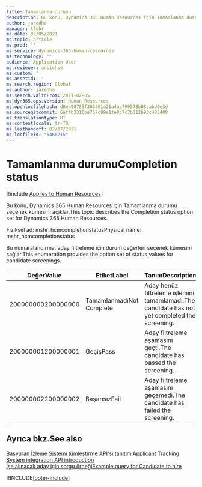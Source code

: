 ```yaml
---
title: Tamamlanma durumu
description: Bu konu, Dynamics 365 Human Resources için Tamamlanma durumu seçenek kümesini açıklar.
author: jaredha
manager: tfehr
ms.date: 02/05/2021
ms.topic: article
ms.prod: ''
ms.service: dynamics-365-human-resources
ms.technology: ''
audience: Application User
ms.reviewer: anbichse
ms.custom: ''
ms.assetid: ''
ms.search.region: Global
ms.author: jaredha
ms.search.validFrom: 2021-02-05
ms.dyn365.ops.version: Human Resources
ms.openlocfilehash: d8ea90785f303301a21a4ac799578b08cabd0e3d
ms.sourcegitcommit: 6affb3316be757c99e1fe9c7c7b312b93c483408
ms.translationtype: HT
ms.contentlocale: tr-TR
ms.lasthandoff: 02/17/2021
ms.locfileid: "5468215"
---
```

# <a name="completion-status"></a><span data-ttu-id="af90c-103">Tamamlanma durumu</span><span class="sxs-lookup"><span data-stu-id="af90c-103">Completion status</span></span>

[!include [Applies to Human Resources](../includes/applies-to-hr.md)]

<span data-ttu-id="af90c-104">Bu konu, Dynamics 365 Human Resources için Tamamlanma durumu seçenek kümesini açıklar.</span><span class="sxs-lookup"><span data-stu-id="af90c-104">This topic describes the Completion status option set for Dynamics 365 Human Resources.</span></span>

<span data-ttu-id="af90c-105">Fiziksel ad: mshr_hcmcompletionstatus</span><span class="sxs-lookup"><span data-stu-id="af90c-105">Physical name: mshr_hcmcompletionstatus</span></span>

<span data-ttu-id="af90c-106">Bu numaralandırma, aday filtreleme için durum değerleri seçenek kümesini sağlar.</span><span class="sxs-lookup"><span data-stu-id="af90c-106">This enumeration provides the option set of status values for candidate screenings.</span></span> 

| <span data-ttu-id="af90c-107">Değer</span><span class="sxs-lookup"><span data-stu-id="af90c-107">Value</span></span> | <span data-ttu-id="af90c-108">Etiket</span><span class="sxs-lookup"><span data-stu-id="af90c-108">Label</span></span> | <span data-ttu-id="af90c-109">Tanım</span><span class="sxs-lookup"><span data-stu-id="af90c-109">Description</span></span> |
| --- | --- | --- |
| <span data-ttu-id="af90c-110">200000000</span><span class="sxs-lookup"><span data-stu-id="af90c-110">200000000</span></span> | <span data-ttu-id="af90c-111">Tamamlanmadı</span><span class="sxs-lookup"><span data-stu-id="af90c-111">Not Complete</span></span> | <span data-ttu-id="af90c-112">Aday henüz filtreleme işlemini tamamlamadı.</span><span class="sxs-lookup"><span data-stu-id="af90c-112">The candidate has not yet completed the screening.</span></span> |
| <span data-ttu-id="af90c-113">200000001</span><span class="sxs-lookup"><span data-stu-id="af90c-113">200000001</span></span> | <span data-ttu-id="af90c-114">Geçiş</span><span class="sxs-lookup"><span data-stu-id="af90c-114">Pass</span></span> | <span data-ttu-id="af90c-115">Aday filtreleme aşamasını geçti.</span><span class="sxs-lookup"><span data-stu-id="af90c-115">The candidate has passed the screening.</span></span> |
| <span data-ttu-id="af90c-116">200000002</span><span class="sxs-lookup"><span data-stu-id="af90c-116">200000002</span></span> | <span data-ttu-id="af90c-117">Başarısız</span><span class="sxs-lookup"><span data-stu-id="af90c-117">Fail</span></span> | <span data-ttu-id="af90c-118">Aday filtreleme aşamasını geçemedi.</span><span class="sxs-lookup"><span data-stu-id="af90c-118">The candidate has failed the screening.</span></span> |

## <a name="see-also"></a><span data-ttu-id="af90c-119">Ayrıca bkz.</span><span class="sxs-lookup"><span data-stu-id="af90c-119">See also</span></span>

[<span data-ttu-id="af90c-120">Başvuran İzleme Sistemi tümleştirme API'si tanıtımı</span><span class="sxs-lookup"><span data-stu-id="af90c-120">Applicant Tracking System integration API introduction</span></span>](hr-admin-integration-ats-api-introduction.md)<br>
[<span data-ttu-id="af90c-121">İşe alınacak aday için sorgu örneği</span><span class="sxs-lookup"><span data-stu-id="af90c-121">Example query for Candidate to hire</span></span>](hr-admin-integration-ats-api-candidate-to-hire-example-query.md)


[!INCLUDE[footer-include](../includes/footer-banner.md)]